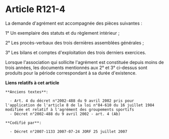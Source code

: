 # Article R121-4

La demande d'agrément est accompagnée des pièces suivantes :

1° Un exemplaire des statuts et du règlement intérieur ;

2° Les procès-verbaux des trois dernières assemblées générales ;

3° Les bilans et comptes d'exploitation des trois derniers exercices.

Lorsque l'association qui sollicite l'agrément est constituée depuis moins de trois années, les documents mentionnés aux 2°
et 3° ci-dessus sont produits pour la période correspondant à sa durée d'existence.

**Liens relatifs à cet article**

	**Anciens textes**:

	  - Art. 4 du décret n°2002-488 du 9 avril 2002 pris pour l'application de l'article 8 de la loi n°84-610 du 16 juillet 1984 modifiée et relatif à l'agrément des groupements sportifs
	  - Décret n°2002-488 du 9 avril 2002 - art. 4 (Ab)

	**Codifié par**:

	  - Décret n°2007-1133 2007-07-24 JORF 25 juillet 2007
